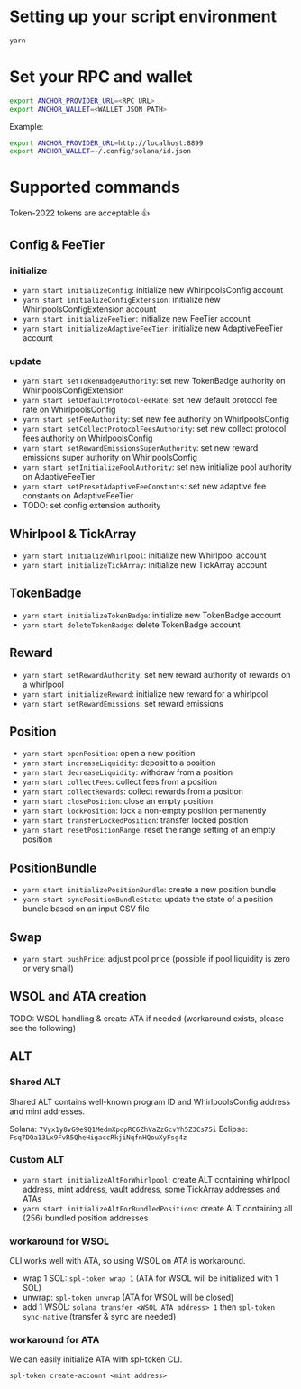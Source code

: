 # Setting up your script environment
```bash
yarn
```

# Set your RPC and wallet
```bash
export ANCHOR_PROVIDER_URL=<RPC URL>
export ANCHOR_WALLET=<WALLET JSON PATH>
```

Example:
```bash
export ANCHOR_PROVIDER_URL=http://localhost:8899
export ANCHOR_WALLET=~/.config/solana/id.json
```

# Supported commands
Token-2022 tokens are acceptable 👍

## Config & FeeTier
### initialize
- `yarn start initializeConfig`: initialize new WhirlpoolsConfig account
- `yarn start initializeConfigExtension`: initialize new WhirlpoolsConfigExtension account
- `yarn start initializeFeeTier`: initialize new FeeTier account
- `yarn start initializeAdaptiveFeeTier`: initialize new AdaptiveFeeTier account

### update
- `yarn start setTokenBadgeAuthority`: set new TokenBadge authority on WhirlpoolsConfigExtension
- `yarn start setDefaultProtocolFeeRate`: set new default protocol fee rate on WhirlpoolsConfig
- `yarn start setFeeAuthority`: set new fee authority on WhirlpoolsConfig
- `yarn start setCollectProtocolFeesAuthority`: set new collect protocol fees authority on WhirlpoolsConfig
- `yarn start setRewardEmissionsSuperAuthority`: set new reward emissions super authority on WhirlpoolsConfig
- `yarn start setInitializePoolAuthority`: set new initialize pool authority on AdaptiveFeeTier
- `yarn start setPresetAdaptiveFeeConstants`: set new adaptive fee constants on AdaptiveFeeTier
- TODO: set config extension authority

## Whirlpool & TickArray
- `yarn start initializeWhirlpool`: initialize new Whirlpool account
- `yarn start initializeTickArray`: initialize new TickArray account

## TokenBadge
- `yarn start initializeTokenBadge`: initialize new TokenBadge account
- `yarn start deleteTokenBadge`: delete TokenBadge account

## Reward
- `yarn start setRewardAuthority`: set new reward authority of rewards on a whirlpool
- `yarn start initializeReward`: initialize new reward for a whirlpool
- `yarn start setRewardEmissions`: set reward emissions

## Position
- `yarn start openPosition`: open a new position
- `yarn start increaseLiquidity`: deposit to a position
- `yarn start decreaseLiquidity`: withdraw from a position
- `yarn start collectFees`: collect fees from a position
- `yarn start collectRewards`: collect rewards from a position
- `yarn start closePosition`: close an empty position
- `yarn start lockPosition`: lock a non-empty position permanently
- `yarn start transferLockedPosition`: transfer locked position
- `yarn start resetPositionRange`: reset the range setting of an empty position

## PositionBundle
- `yarn start initializePositionBundle`: create a new position bundle
- `yarn start syncPositionBundleState`: update the state of a position bundle based on an input CSV file

## Swap
- `yarn start pushPrice`: adjust pool price (possible if pool liquidity is zero or very small)

## WSOL and ATA creation
TODO: WSOL handling & create ATA if needed (workaround exists, please see the following)

## ALT
### Shared ALT
Shared ALT contains well-known program ID and WhirlpoolsConfig address and mint addresses.

Solana: `7Vyx1y8vG9e9Q1MedmXpopRC6ZhVaZzGcvYh5Z3Cs75i`
Eclipse: `Fsq7DQa13Lx9FvR5QheHigaccRkjiNqfnHQouXyFsg4z`

### Custom ALT
- `yarn start initializeAltForWhirlpool`: create ALT containing whirlpool address, mint address, vault address, some TickArray addresses and ATAs
- `yarn start initializeAltForBundledPositions`: create ALT containing all (256) bundled position addresses

### workaround for WSOL
CLI works well with ATA, so using WSOL on ATA is workaround.

- wrap 1 SOL: `spl-token wrap 1` (ATA for WSOL will be initialized with 1 SOL)
- unwrap: `spl-token unwrap` (ATA for WSOL will be closed)
- add 1 WSOL: `solana transfer <WSOL ATA address> 1` then `spl-token sync-native` (transfer & sync are needed)

### workaround for ATA
We can easily initialize ATA with spl-token CLI.

```
spl-token create-account <mint address>
```

